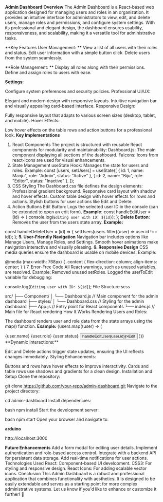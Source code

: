 **Admin Dashboard**
**Overview**
The Admin Dashboard is a React-based web application designed for managing users and roles in an organization. It provides an intuitive interface for administrators to view, edit, and delete users, manage roles and permissions, and configure system settings. With its professional and elegant design, the dashboard ensures usability, responsiveness, and scalability, making it a versatile tool for administrative tasks.

**Key Features
User Management:
**
View a list of all users with their roles and status.
Edit user information with a simple button click.
Delete users from the system seamlessly.

**Role Management:
**
Display all roles along with their permissions.
Define and assign roles to users with ease.

**Settings:**

Configure system preferences and security policies.
Professional UI/UX:

Elegant and modern design with responsive layouts.
Intuitive navigation bar and visually appealing card-based interface.
Responsive Design:

Fully responsive layout that adapts to various screen sizes (desktop, tablet, and mobile).
Hover Effects:

Low hover effects on the table rows and action buttons for a professional look.
**Key Implementations**
1. React Components
The project is structured with reusable React components for modularity and maintainability:
Dashboard.js: The main component displaying all sections of the dashboard.
FaIcons: Icons from react-icons are used for visual enhancements.
2. State Management
useState Hook:
Manages the state for users and roles.
Example:
const [users, setUsers] = useState([
  { id: 1, name: Manju", role: "Admin", status: "Active" },
  { id: 2, name: "Biju", role: "Editor", status: "Inactive" },
]);
3. CSS Styling
The Dashboard.css file defines the design elements:
Professional gradient background.
Responsive card layout with shadow and hover effects.
Custom table design with hover effects for rows and actions.
Stylish buttons for user actions like Edit and Delete.
4. Action Buttons
Edit Button:
Logs the selected user ID in the console (can be extended to open an edit form).
**Example:**
const handleEditUser = (id) => {
  console.log(`Editing user with ID: ${id}`);
};
**Delete Button:**
Removes the user from the users state array.
**Example:**

const handleDeleteUser = (id) => {
  setUsers(users.filter((user) => user.id !== id));
};
**5. User-Friendly Navigation**
Navigation bar includes options like Manage Users, Manage Roles, and Settings.
Smooth hover animations make navigation interactive and visually pleasing.
**6. Responsive Design**
CSS media queries ensure the dashboard is usable on mobile devices.
Example:

@media (max-width: 768px) {
  .content {
    flex-direction: column;
    align-items: center;
  }
}
7. Error-Free Code
All React warnings, such as unused variables, are resolved.
Example:
Removed unused setRoles.
Logged the userToEdit variable for debugging:

console.log(`Editing user with ID: ${id}`);
File Structure
scss

src/
├── Component/
│   └── Dashboard.js      // Main component for the admin dashboard
├── styles/
│   └── Dashboard.css      // Styling for the admin dashboard
├── App.js                // Entry point for React components
└── index.js              // Main file for React rendering
How It Works
Rendering Users and Roles:

The dashboard renders user and role data from the state arrays using the map() function.
**Example:**
{users.map((user) => (
  <tr key={user.id}>
    <td>{user.name}</td>
    <td>{user.role}</td>
    <td>{user.status}</td>
    <td>
      <button onClick={() => handleEditUser(user.id)}>Edit</button>
    </td>
  </tr>
))}
**Dynamic Interactions:**

Edit and Delete actions trigger state updates, ensuring the UI reflects changes immediately.
Styling Enhancements:

Buttons and rows have hover effects to improve interactivity.
Cards and table rows use shadows and gradients for a clean design.
Installation and Setup
Clone the repository:

git clone https://github.com/your-repo/admin-dashboard.git
Navigate to the project directory:

cd admin-dashboard
Install dependencies:

bash
npm install
Start the development server:

bash
npm start
Open your browser and navigate to:

**arduino**

http://localhost:3000

**Future Enhancements**
Add a form modal for editing user details.
Implement authentication and role-based access control.
Integrate with a backend API for persistent data storage.
Add real-time notifications for user actions.
Technologies Used
React: Component-based UI development.
CSS3: For styling and responsive design.
React Icons: For adding scalable vector icons.
Conclusion
This Admin Dashboard is a robust and professional application that combines functionality with aesthetics. It is designed to be easily extendable and serves as a starting point for more complex administrative systems. Let us know if you'd like to enhance or customize it further! 🚀
